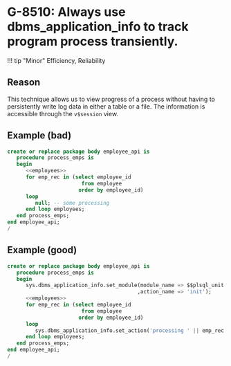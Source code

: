 # G-8510: Always use dbms_application_info to track program process transiently.

!!! tip "Minor"
    Efficiency, Reliability

## Reason

This technique allows us to view progress of a process without having to persistently write log data in either a table or a file. The information is accessible through the `v$session` view.

## Example (bad)

```sql
create or replace package body employee_api is
   procedure process_emps is
   begin
      <<employees>>
      for emp_rec in (select employee_id
                        from employee
                       order by employee_id)
      loop
         null; -- some processing
      end loop employees;
   end process_emps;
end employee_api;
/
```

## Example (good)

```sql
create or replace package body employee_api is
   procedure process_emps is
   begin
      sys.dbms_application_info.set_module(module_name => $$plsql_unit
                                          ,action_name => 'init');
      <<employees>>
      for emp_rec in (select employee_id 
                        from employee
                       order by employee_id)
      loop
         sys.dbms_application_info.set_action('processing ' || emp_rec.employee_id);
      end loop employees;
   end process_emps;
end employee_api;
/
```
